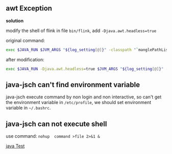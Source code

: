 ## awt Exception

**solution**

modify the shell of flink in file `bin/flink`, add `-Djava.awt.headless=true`

original command:
```bash
exec $JAVA_RUN $JVM_ARGS "${log_setting[@]}" -classpath "`manglePathList "$CC_CLASSPATH:$INTERNAL_HADOOP_CLASSPATHS"`" org.apache.flink.client.cli.CliFrontend "$@"
```

after modification:
```bash
exec $JAVA_RUN -Djava.awt.headless=true $JVM_ARGS "${log_setting[@]}" -classpath "`manglePathList "$CC_CLASSPATH:$INTERNAL_HADOOP_CLASSPATHS"`" org.apache.flink.client.cli.CliFrontend "$@"
```

## java-jsch can't find environment variable

java-jsch execute command by non login and non interactive, so can't get the environment variable in `/etc/profile`, we should set environment variable in `~/.bashrc`.

## java-jsch can not execute shell 

use command: `nohup  command >file 2>&1 &`

[java Test](../flink/Test.java)
